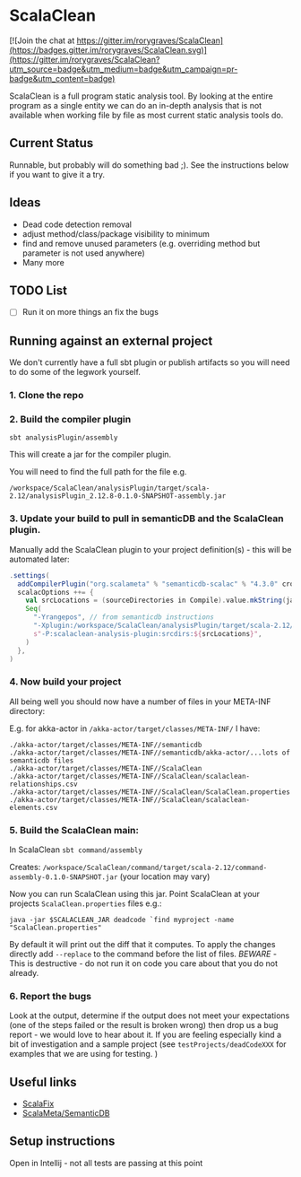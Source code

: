 # ScalaClean

[![Join the chat at https://gitter.im/rorygraves/ScalaClean](https://badges.gitter.im/rorygraves/ScalaClean.svg)](https://gitter.im/rorygraves/ScalaClean?utm_source=badge&utm_medium=badge&utm_campaign=pr-badge&utm_content=badge)

ScalaClean is a full program static analysis tool.
By looking at the entire program as a single entity we can do an in-depth analysis that is not 
available when working file by file as most current static analysis tools do.

## Current Status

Runnable, but probably will do something bad ;).
See the instructions below if you want to give it a try.

## Ideas

- Dead code detection removal
- adjust method/class/package visibility to minimum
- find and remove unused parameters (e.g. overriding method but parameter is not used anywhere)
- Many more

## TODO List

- [ ] Run it on more things an fix the bugs

## Running against an external project

We don't currently have a full sbt plugin or publish artifacts so you will need to do 
some of the legwork yourself.

### 1.  Clone the repo


### 2.  Build the compiler plugin

```sbt analysisPlugin/assembly```

This will create a jar for the compiler plugin.

You will need to find the full path for the file e.g. 

```/workspace/ScalaClean/analysisPlugin/target/scala-2.12/analysisPlugin_2.12.8-0.1.0-SNAPSHOT-assembly.jar```

### 3. Update your build to pull in semanticDB and the ScalaClean plugin.

Manually add the ScalaClean plugin to your project definition(s) - this will be automated later:

```scala
.settings(
  addCompilerPlugin("org.scalameta" % "semanticdb-scalac" % "4.3.0" cross CrossVersion.full),
  scalacOptions ++= {
    val srcLocations = (sourceDirectories in Compile).value.mkString(java.io.File.pathSeparator)
    Seq(
      "-Yrangepos", // from semanticdb instructions
      "-Xplugin:/workspace/ScalaClean/analysisPlugin/target/scala-2.12/analysisPlugin_2.12.8-0.1.0-SNAPSHOT-assembly.jar",
      s"-P:scalaclean-analysis-plugin:srcdirs:${srcLocations}",
    )
  },
)
```

### 4. Now build your project 

All being well you should now have a number of files in your META-INF directory:

E.g. for akka-actor in ```/akka-actor/target/classes/META-INF/``` I have:

```
./akka-actor/target/classes/META-INF//semanticdb
./akka-actor/target/classes/META-INF//semanticdb/akka-actor/...lots of semanticdb files
./akka-actor/target/classes/META-INF//ScalaClean
./akka-actor/target/classes/META-INF//ScalaClean/scalaclean-relationships.csv
./akka-actor/target/classes/META-INF//ScalaClean/ScalaClean.properties
./akka-actor/target/classes/META-INF//ScalaClean/scalaclean-elements.csv
```

### 5. Build the ScalaClean main:

In ScalaClean ```sbt command/assembly```

Creates: ```/workspace/ScalaClean/command/target/scala-2.12/command-assembly-0.1.0-SNAPSHOT.jar``` (your location may vary)

Now you can run ScalaClean using this jar.  Point ScalaClean at your projects ```ScalaClean.properties``` files e.g.:

```java -jar $SCALACLEAN_JAR deadcode `find myproject -name "ScalaClean.properties"```

By default it will print out the diff that it computes.  To apply the changes directly add ```--replace``` to the command
before the list of files.  *BEWARE* - This is destructive - do not run it on code you care about that you
do not already.

### 6. Report the bugs

Look at the output, determine if the output does not meet your expectations (one of the steps failed or the result is broken wrong) then 
drop us a bug report - we would love to hear about it.  If you are feeling especially kind
a bit of investigation and a sample project (see ```testProjects/deadCodeXXX``` for examples that we are using for testing. ) 

 
## Useful links

- [ScalaFix](https://github.com/scalacenter/scalafix)
- [ScalaMeta/SemanticDB](https://scalameta.org/)

## Setup instructions

Open in Intellij - not all tests are passing at this point


